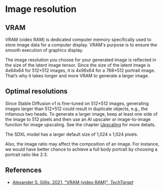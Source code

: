 # Image resolution

## VRAM

VRAM (video RAM) is dedicated computer memory specifically used to store image data for a computer display. VRAM's purpose is to ensure the smooth execution of graphics display.

The image resolution you choose for your generated image is reflected in the size of the latent image tensor. Since the size of the latent image is 4x64x64 for 512×512 images, it is 4x96x64 for a 768×512 portrait image. That’s why it takes longer and more VRAM to generate a larger image.

## Optimal resolutions

Since Stable Diffusion v1 is fine-tuned on 512×512 images, generating images larger than 512×512 could result in duplicate objects, e.g., the infamous two heads. To generate a larger image, keep at least one side of the image to 512 pixels and then use an AI upscaler or image-to-image function for image upscaling. See the chapter [Upscaling](../2–refine_images/upscaling.md) for more details.

The SDXL model has a larger default size of 1,024 x 1,024 pixels.

Also, the image ratio may affect the composition of an image. For instance, we would have better chance to achieve a full body portrait by choosing a portrait ratio like 2:3.

## References

- [Alexander S. Gillis, 2021, "VRAM (video RAM)", _TechTarget_](https://www.techtarget.com/searchstorage/definition/video-RAM)
